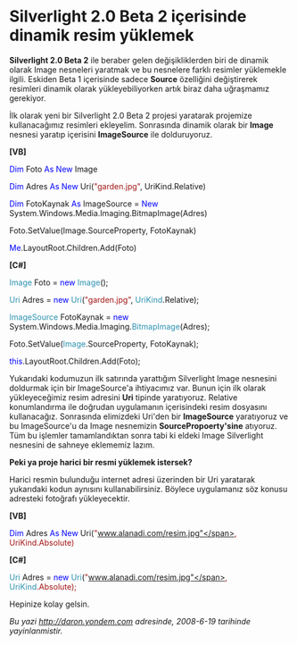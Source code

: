 # Silverlight 2.0 Beta 2 içerisinde dinamik resim yüklemek 

**Silverlight 2.0 Beta 2** ile beraber gelen değişikliklerden biri de
dinamik olarak Image nesneleri yaratmak ve bu nesnelere farklı resimler
yüklemekle ilgili. Eskiden Beta 1 içerisinde sadece **Source**
özelliğini değiştirerek resimleri dinamik olarak yükleyebiliyorken artık
biraz daha uğraşmamız gerekiyor.

İlk olarak yeni bir Silverlight 2.0 Beta 2 projesi yaratarak projemize
kullanacağımız resimleri ekleyelim. Sonrasında dinamik olarak bir
**Image** nesnesi yaratıp içerisini **ImageSource** ile dolduruyoruz.

**[VB]**

<span style="color: blue;">Dim</span> Foto <span
style="color: blue;">As</span> <span style="color: blue;">New</span>
Image

<span style="color: blue;">Dim</span> Adres <span
style="color: blue;">As</span> <span style="color: blue;">New</span>
Uri(<span style="color: #a31515;">"garden.jpg"</span>, UriKind.Relative)

<span style="color: blue;">Dim</span> FotoKaynak <span
style="color: blue;">As</span> ImageSource = <span
style="color: blue;">New</span>
System.Windows.Media.Imaging.BitmapImage(Adres)

Foto.SetValue(Image.SourceProperty, FotoKaynak)

<span style="color: blue;">Me</span>.LayoutRoot.Children.Add(Foto)

**[C\#]**

<span style="color: #2b91af;">Image</span> Foto = <span
style="color: blue;">new</span> <span
style="color: #2b91af;">Image</span>();

<span style="color: #2b91af;">Uri</span> Adres = <span
style="color: blue;">new</span> <span
style="color: #2b91af;">Uri</span>(<span
style="color: #a31515;">"garden.jpg"</span>, <span
style="color: #2b91af;">UriKind</span>.Relative);

<span style="color: #2b91af;">ImageSource</span> FotoKaynak = <span
style="color: blue;">new</span> System.Windows.Media.Imaging.<span
style="color: #2b91af;">BitmapImage</span>(Adres);

Foto.SetValue(<span style="color: #2b91af;">Image</span>.SourceProperty,
FotoKaynak);

<span style="color: blue;">this</span>.LayoutRoot.Children.Add(Foto);

Yukarıdaki kodumuzun ilk satırında yarattığım Silverlight Image
nesnesini doldurmak için bir ImageSource'a ihtiyacımız var. Bunun için
ilk olarak yükleyeceğimiz resim adresini **Uri** tipinde yaratıyoruz.
Relative konumlandırma ile doğrudan uygulamanın içerisindeki resim
dosyasını kullanacağız. Sonrasında elimizdeki Uri'den bir
**ImageSource** yaratıyoruz ve bu ImageSource'u da Image nesnemizin
**SourcePropoerty'sine** atıyoruz. Tüm bu işlemler tamamlandıktan sonra
tabi ki eldeki Image Silverlight nesnesini de sahneye eklememiz lazım.

**Peki ya proje harici bir resmi yüklemek istersek?**

Harici resmin bulunduğu internet adresi üzerinden bir Uri yaratarak
yukarıdaki kodun aynısını kullanabilirsiniz. Böylece uygulamanız söz
konusu adresteki fotoğrafı yükleyecektir.

**[VB]**

<span style="color: blue;">Dim</span> Adres <span
style="color: blue;">As</span> <span style="color: blue;">New</span>
Uri(<span style="color: #a31515;">"www.alanadi.com/resim.jpg"</span>,
UriKind.Absolute)

**[C\#]**

<span style="color: #2b91af;">Uri</span> Adres = <span
style="color: blue;">new</span> <span
style="color: #2b91af;">Uri</span>(<span
style="color: #a31515;">"www.alanadi.com/resim.jpg"</span>, <span
style="color: #2b91af;">UriKind</span>.Absolute);

Hepinize kolay gelsin.


*Bu yazi http://daron.yondem.com adresinde, 2008-6-19 tarihinde yayinlanmistir.*